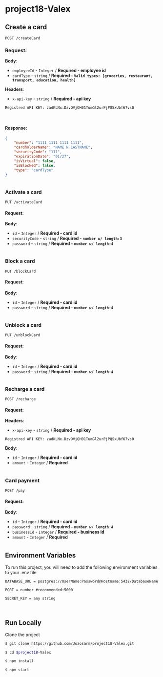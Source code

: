 # project18-Valex


## Create a card

```http
POST /createCard
```

### Request:

**Body**:
- `employeeId` - `Integer` / **Required - employee id**
- `cardType` - `string` / **Required - `Valid types: [groceries, restaurant, transport, education, health]`**

**Headers**:
- `x-api-key` - `string` / **Required - api key**

`Registred API KEY: zadKLNx.DzvOVjQH01TumGl2urPjPQSxUbf67vs0`

</br>

#### Response:

```json
{
	"number": "1111 1111 1111 1111",
	"cardholderName": "NAME N LASTNAME",
	"securityCode": "111",
	"expirationDate": "01/27",
	"isVirtual": false,
	"isBlocked": false,
	"type": "cardType"
}
```

#

### Activate a card

```http
PUT /activateCard
```

#### Request:

**Body**:
- `id` - `Integer` / **Required - card id**
- `securityCode` - `string` / **Required - `number w/ length:3`**
- `password` - `string` / **Required - `number w/ length:4`**

#

### Block a card

```http
PUT /blockCard
```

#### Request:

**Body**:
- `id` - `Integer` / **Required - card id**
- `password` - `string` / **Required - `number w/ length:4`**


#

### Unblock a card

```http
PUT /unblockCard
```

#### Request:

**Body**:
- `id` - `Integer` / **Required - card id**
- `password` - `string` / **Required - `number w/ length:4`**


#

### Recharge a card

```http
POST /recharge
```

#### Request:

**Headers**:
- `x-api-key` - `string` / **Required - api key**

`Registred API KEY: zadKLNx.DzvOVjQH01TumGl2urPjPQSxUbf67vs0`

**Body**:
- `id` - `Integer` / **Required - card id**
- `amount` - `Integer` / **Required**

#

### Card payment

```http
POST /pay
```

#### Request:

**Body**:
- `id` - `Integer` / **Required - card id**
- `password` - `string` / **Required - `number w/ length:4`**
- `businessId` - `Integer` / **Required - business id**
- `amount` - `Integer` / **Required**

#

## Environment Variables

To run this project, you will need to add the following environment variables to your .env file

`DATABASE_URL = postgres://UserName:Password@Hostname:5432/DatabaseName`

`PORT = number #recommended:5000`

`SECRET_KEY = any string`

</br>

## Run Locally

Clone the project

```bash
$ git clone https://github.com/Joaosarm/project18-Valex.git

$ cd $project18-Valex

$ npm install

$ npm start
```

</br>
